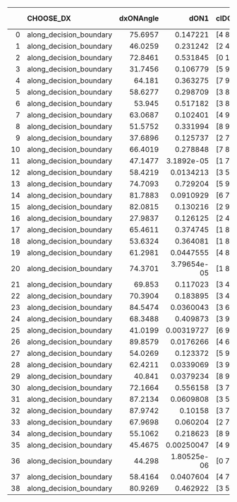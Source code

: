 |    | CHOOSE_DX               |   dxONAngle |        dON1 | cIDON1   |   dON_patch_1 |   nTON |         dON |   dxOFFAngle |       dOFF1 | cIDOFF1   |   dOFF_patch_1 |   nTOFF |        dOFF | SUCCESS   |   nExp |   dual_point_id |   subpoint_time_seconds |   total_execution_time |       logp |         dOFF/dON | Vote dOFF>dON   |
|---:|:------------------------|------------:|------------:|:---------|--------------:|-------:|------------:|-------------:|------------:|:----------|---------------:|--------:|------------:|:----------|-------:|----------------:|------------------------:|-----------------------:|-----------:|-----------------:|:----------------|
|  0 | along_decision_boundary |     75.6957 | 0.147221    | [4 8]    |   0.147221    |      1 | 0.147221    |      49.0745 | 0.351857    | [4 8]     |    0.351857    |       1 | 0.351857    | True      |      1 |              32 |                3.93922  |                38.4794 |  0         |      2.38999     | True            |
|  1 | along_decision_boundary |     46.0259 | 0.231242    | [2 4]    |   0.231242    |      1 | 0.231242    |      70.7753 | 1.33368     | [2 4]     |    1.33368     |       1 | 1.33368     | True      |      2 |              40 |                4.72512  |                55.1829 | -0.5       |      5.76748     | True            |
|  2 | along_decision_boundary |     72.8461 | 0.531845    | [0 1]    |   0.531845    |      1 | 0.531845    |      80.5143 | 0.481176    | [0 1]     |    0.481176    |       1 | 0.481176    | False     |      3 |              44 |                5.24698  |                61.5545 | -1         |      0.904729    | False           |
|  3 | along_decision_boundary |     31.7456 | 0.106779    | [5 9]    |   0.106779    |      1 | 0.106779    |      44.3953 | 0.0291009   | [5 9]     |    0.0291009   |       1 | 0.0291009   | False     |      4 |              47 |                0.831844 |                63.2066 | -0.166667  |      0.272534    | False           |
|  4 | along_decision_boundary |     64.181  | 0.363275    | [7 9]    |   0.363275    |      1 | 0.363275    |      73.831  | 0.198986    | [7 9]     |    0.198986    |       1 | 0.198986    | False     |      5 |              52 |                2.02008  |                66.9954 | -0         |      0.547755    | False           |
|  5 | along_decision_boundary |     58.6277 | 0.298709    | [3 8]    |   0.298709    |      1 | 0.298709    |      81.3374 | 0.00497849  | [3 8]     |    0.00497849  |       1 | 0.00497849  | False     |      6 |              60 |                1.61677  |                85.2538 | -0.1       |      0.0166667   | False           |
|  6 | along_decision_boundary |     53.945  | 0.517182    | [3 8]    |   0.517182    |      1 | 0.517182    |      76.4271 | 0.215944    | [3 8]     |    0.215944    |       1 | 0.215944    | False     |      7 |              61 |                2.75287  |                88.0107 | -0.333333  |      0.417539    | False           |
|  7 | along_decision_boundary |     63.0687 | 0.102401    | [4 9]    |   0.102401    |      1 | 0.102401    |      79.8577 | 0.271438    | [4 9]     |    0.271438    |       1 | 0.271438    | True      |      8 |              90 |                1.8246   |               126.361  | -0.642857  |      2.65073     | True            |
|  8 | along_decision_boundary |     51.5752 | 0.331994    | [8 9]    |   0.331994    |      1 | 0.331994    |      58.7803 | 0.3442      | [8 9]     |    0.3442      |       1 | 0.3442      | True      |      9 |             110 |                3.51147  |               157.992  | -0.25      |      1.03677     | True            |
|  9 | along_decision_boundary |     37.6896 | 0.125737    | [2 7]    |   0.125737    |      1 | 0.125737    |      56.3242 | 0.317651    | [2 7]     |    0.317651    |       1 | 0.317651    | True      |     10 |             177 |                1.87883  |               240.465  | -0.0555556 |      2.52632     | True            |
| 10 | along_decision_boundary |     66.4019 | 0.278848    | [7 8]    |   0.278848    |      1 | 0.278848    |      62.7899 | 0.0348946   | [7 8]     |    0.0348946   |       1 | 0.0348946   | False     |     11 |             185 |                2.99499  |               255.696  | -0         |      0.125138    | False           |
| 11 | along_decision_boundary |     47.1477 | 3.1892e-05  | [1 7]    |   3.1892e-05  |      1 | 3.1892e-05  |      86.9739 | 0.0799387   | [0 7]     |    0.0799387   |       1 | 0.0799387   | True      |     12 |             200 |                0.687909 |               270.415  | -0.0454545 |   2506.55        | True            |
| 12 | along_decision_boundary |     58.4219 | 0.0134213   | [3 5]    |   0.0134213   |      1 | 0.0134213   |      65.9891 | 0.595842    | [3 5]     |    0.595842    |       1 | 0.595842    | True      |     13 |             214 |                2.71853  |               296.126  | -0         |     44.3954      | True            |
| 13 | along_decision_boundary |     74.7093 | 0.729204    | [5 9]    |   0.729204    |      1 | 0.729204    |      74.1956 | 0.0949818   | [5 9]     |    0.0949818   |       1 | 0.0949818   | False     |     14 |             219 |                2.07115  |               304.614  | -0.0384615 |      0.130254    | False           |
| 14 | along_decision_boundary |     81.7883 | 0.0910929   | [6 7]    |   0.0910929   |      1 | 0.0910929   |      82.1471 | 0.346939    | [6 7]     |    0.346939    |       1 | 0.346939    | True      |     15 |             222 |                2.67256  |               308.248  | -0         |      3.80862     | True            |
| 15 | along_decision_boundary |     82.0815 | 0.130216    | [2 9]    |   0.130216    |      1 | 0.130216    |      79.8712 | 0.117537    | [2 9]     |    0.117537    |       1 | 0.117537    | False     |     16 |             232 |                1.08775  |               330.051  | -0.0333333 |      0.902634    | False           |
| 16 | along_decision_boundary |     27.9837 | 0.126125    | [2 4]    |   0.126125    |      1 | 0.126125    |      48.9653 | 0.217712    | [2 4]     |    0.217712    |       1 | 0.217712    | True      |     17 |             234 |                2.55867  |               332.637  | -0         |      1.72616     | True            |
| 17 | along_decision_boundary |     65.4611 | 0.374745    | [1 8]    |   0.374745    |      1 | 0.374745    |      56.1441 | 0.000161322 | [0 8]     |    0.000161322 |       1 | 0.000161322 | False     |     18 |             246 |                2.53755  |               348.901  | -0.0294118 |      0.000430483 | False           |
| 18 | along_decision_boundary |     53.6324 | 0.364081    | [1 8]    |   0.364081    |      1 | 0.364081    |      53.3437 | 0.0610875   | [0 8]     |    0.0610875   |       1 | 0.0610875   | False     |     19 |             247 |                2.564    |               351.469  | -0         |      0.167785    | False           |
| 19 | along_decision_boundary |     61.2981 | 0.0447555   | [4 8]    |   0.0447555   |      1 | 0.0447555   |      73.6783 | 0.4883      | [4 8]     |    0.4883      |       1 | 0.4883      | True      |     20 |             250 |                3.05007  |               354.574  | -0.0263158 |     10.9104      | True            |
| 20 | along_decision_boundary |     74.3701 | 3.79654e-05 | [1 8]    |   3.79654e-05 |      1 | 3.79654e-05 |      72.7361 | 4.30066e-05 | [0 8]     |    4.30066e-05 |       1 | 4.30066e-05 | True      |     21 |             263 |                0.566363 |               385.087  | -0         |      1.13279     | True            |
| 21 | along_decision_boundary |     69.853  | 0.117023    | [3 4]    |   0.117023    |      1 | 0.117023    |      60.8167 | 0.161428    | [3 4]     |    0.161428    |       1 | 0.161428    | True      |     22 |             286 |                1.53983  |               421.306  | -0.0238095 |      1.37946     | True            |
| 22 | along_decision_boundary |     70.3904 | 0.183895    | [3 4]    |   0.183895    |      1 | 0.183895    |      66.2662 | 0.0279188   | [3 4]     |    0.0279188   |       1 | 0.0279188   | False     |     23 |             307 |                0.833575 |               446.76   | -0.0909091 |      0.15182     | False           |
| 23 | along_decision_boundary |     84.5474 | 0.0360043   | [3 6]    |   0.0360043   |      1 | 0.0360043   |      79.2256 | 0.257519    | [3 6]     |    0.257519    |       1 | 0.257519    | True      |     24 |             330 |                1.79624  |               472.581  | -0.0217391 |      7.15245     | True            |
| 24 | along_decision_boundary |     68.3488 | 0.409873    | [3 9]    |   0.409873    |      1 | 0.409873    |      61.2354 | 0.684657    | [3 9]     |    0.684657    |       1 | 0.684657    | True      |     25 |             331 |                5.2648   |               477.85   | -0.0833333 |      1.67041     | True            |
| 25 | along_decision_boundary |     41.0199 | 0.00319727  | [6 9]    |   0.00319727  |      1 | 0.00319727  |      62.6588 | 0.00255618  | [6 9]     |    0.00255618  |       1 | 0.00255618  | False     |     26 |             348 |                0.550092 |               500.744  | -0.18      |      0.799489    | False           |
| 26 | along_decision_boundary |     89.8579 | 0.0176266   | [4 6]    |   0.0176266   |      1 | 0.0176266   |      80.5058 | 0.0054675   | [4 6]     |    0.0054675   |       1 | 0.0054675   | False     |     27 |             382 |                0.556902 |               535.155  | -0.0769231 |      0.310184    | False           |
| 27 | along_decision_boundary |     54.0269 | 0.123372    | [5 9]    |   0.123372    |      1 | 0.123372    |      61.5143 | 0.0286555   | [5 9]     |    0.0286555   |       1 | 0.0286555   | False     |     28 |             392 |                1.37893  |               555.188  | -0.0185185 |      0.232268    | False           |
| 28 | along_decision_boundary |     62.4211 | 0.0339069   | [3 9]    |   0.0339069   |      1 | 0.0339069   |      84.9136 | 0.654967    | [3 9]     |    0.654967    |       1 | 0.654967    | True      |     29 |             412 |                4.93393  |               592.523  | -0         |     19.3167      | True            |
| 29 | along_decision_boundary |     40.841  | 0.0379234   | [8 9]    |   0.0379234   |      1 | 0.0379234   |      58.6154 | 0.0709038   | [8 9]     |    0.0709038   |       1 | 0.0709038   | True      |     30 |             430 |                1.82927  |               617.415  | -0.0172414 |      1.86966     | True            |
| 30 | along_decision_boundary |     72.1664 | 0.556158    | [3 7]    |   0.556158    |      1 | 0.556158    |      76.6097 | 0.947042    | [3 7]     |    0.947042    |       1 | 0.947042    | True      |     31 |             434 |                3.18356  |               623.701  | -0.0666667 |      1.70283     | True            |
| 31 | along_decision_boundary |     87.2134 | 0.0609808   | [3 5]    |   0.0609808   |      1 | 0.0609808   |      76.885  | 0.0465495   | [3 5]     |    0.0465495   |       1 | 0.0465495   | False     |     32 |             435 |                0.936013 |               624.64   | -0.145161  |      0.763348    | False           |
| 32 | along_decision_boundary |     87.9742 | 0.10158     | [3 7]    |   0.10158     |      1 | 0.10158     |      77.2313 | 0.0240425   | [3 7]     |    0.0240425   |       1 | 0.0240425   | False     |     33 |             440 |                1.71475  |               627.755  | -0.0625    |      0.236684    | False           |
| 33 | along_decision_boundary |     67.9698 | 0.060204    | [2 7]    |   0.060204    |      1 | 0.060204    |      85.2075 | 0.741961    | [2 7]     |    0.741961    |       1 | 0.741961    | True      |     34 |             444 |                2.78246  |               637.632  | -0.0151515 |     12.3241      | True            |
| 34 | along_decision_boundary |     55.1062 | 0.218623    | [8 9]    |   0.218623    |      1 | 0.218623    |      70.1969 | 0.374704    | [8 9]     |    0.374704    |       1 | 0.374704    | True      |     35 |             465 |                4.33577  |               665.728  | -0.0588235 |      1.71392     | True            |
| 35 | along_decision_boundary |     45.4675 | 0.00250047  | [4 9]    |   0.00250047  |      1 | 0.00250047  |      65.5976 | 0.00460371  | [4 9]     |    0.00460371  |       1 | 0.00460371  | True      |     36 |             514 |                0.687806 |               719.521  | -0.128571  |      1.84114     | True            |
| 36 | along_decision_boundary |     44.298  | 1.80525e-06 | [0 7]    |   1.80525e-06 |      1 | 1.80525e-06 |      66.4209 | 0.269506    | [1 7]     |    0.269506    |       1 | 0.269506    | True      |     37 |             531 |                1.35095  |               748.66   | -0.222222  | 149290           | True            |
| 37 | along_decision_boundary |     58.4164 | 0.0407604   | [4 7]    |   0.0407604   |      1 | 0.0407604   |      49.7279 | 0.255054    | [4 7]     |    0.255054    |       1 | 0.255054    | True      |     38 |             563 |                4.16022  |               798.931  | -0.337838  |      6.25738     | True            |
| 38 | along_decision_boundary |     80.9269 | 0.462922    | [3 5]    |   0.462922    |      1 | 0.462922    |      61.526  | 0.327091    | [3 5]     |    0.327091    |       1 | 0.327091    | False     |     39 |             565 |                4.28529  |               803.246  | -0.473684  |      0.706579    | False           |